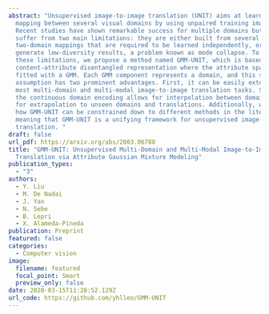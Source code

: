 ```yaml
---
abstract: "Unsupervised image-to-image translation (UNIT) aims at learning a
  mapping between several visual domains by using unpaired training images.
  Recent studies have shown remarkable success for multiple domains but they
  suffer from two main limitations: they are either built from several
  two-domain mappings that are required to be learned independently, or they
  generate low-diversity results, a problem known as mode collapse. To overcome
  these limitations, we propose a method named GMM-UNIT, which is based on a
  content-attribute disentangled representation where the attribute space is
  fitted with a GMM. Each GMM component represents a domain, and this simple
  assumption has two prominent advantages. First, it can be easily extended to
  most multi-domain and multi-modal image-to-image translation tasks. Second,
  the continuous domain encoding allows for interpolation between domains and
  for extrapolation to unseen domains and translations. Additionally, we show
  how GMM-UNIT can be constrained down to different methods in the literature,
  meaning that GMM-UNIT is a unifying framework for unsupervised image-to-image
  translation. "
draft: false
url_pdf: https://arxiv.org/abs/2003.06788
title: "GMM-UNIT: Unsupervised Multi-Domain and Multi-Modal Image-to-Image
  Translation via Attribute Gaussian Mixture Modeling"
publication_types:
  - "3"
authors:
  - Y. Liu
  - M. De Nadai
  - J. Yao
  - N. Sebe
  - B. Lepri
  - X. Alameda-Pineda
publication: Preprint
featured: false
categories:
  - Computer vision
image:
  filename: featured
  focal_point: Smart
  preview_only: false
date: 2020-03-15T11:28:52.129Z
url_code: https://github.com/yhlleo/GMM-UNIT
---
```

